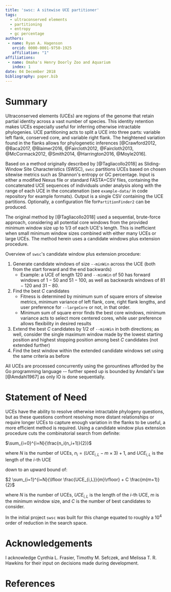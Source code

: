 ```yaml
---
title: 'swsc: A sitewise UCE partitioner'
tags:
  - ultraconserved elements
  - partitioning
  - entropy
  - gc percentage
authors:
 - name: Ryan A. Hagenson
   orcid: 0000-0001-9750-1925
   affiliation: "1"
affiliations:
 - name: Omaha's Henry Doorly Zoo and Aquarium
   index: 1
date: 04 December 2018
bibliography: paper.bib
---
```


# Summary

Ultraconserved elements (UCEs) are regions of the genome that retain partial identity across a vast number of species. This identity retention makes UCEs especially useful for inferring otherwise intractable phylogenies. UCE partitioning acts to split a UCE into three parts: variable left flank, conserved core, and variable right flank. The heightened variation found in the flanks allows for phylogenetic inferences [@Crawford2012, @Baca2017, @Blaimer2016, @Faircloth2012, @Faircloth2013, @McCormack2012, @Smith2014, @Harrington2016, @Moyle2016].

Based on a method originally described by [@Tagliacollo2018] as Sliding-Window Site Characteristics (SWSC), `swsc` partitions UCEs based on chosen sitewise metrics such as Shannon's entropy or GC percentage. Input is either a modified Nexus file or standard FASTA+CSV files, containing the concatenated UCE sequences of individuals under analysis along with the range of each UCE in the concatenation (see `example-data/` in code repository for example formats). Output is a single CSV containing the UCE partitions. Optionally, a configuration file for`PartitionFinder2` can be produced.

The original method by [@Tagliacollo2018] used a sequential, brute-force approach, considering all potential core windows from the provided minimum window size up to $1/3$ of each UCE's length. This is inefficient when small minimum window sizes combined with either many UCEs or large UCEs. The method herein uses a candidate windows plus extension procedure.

Overview of `swsc`'s candidate window plus extension procedure:

1. Generate candidate windows of size `--minWin` across the UCE (both from the start forward and the end backwards)
    + Example: a UCE of length $120$ and `--minWin` of $50$ has forward windows of $1-50$ and $51-100$, as well as backwards windows of $81-120$ and $31-80$.
2. Find the best $C$ candidates
    + Fitness is determined by minimum sum of square errors of sitewise metrics, minimum variance of left flank, core, right flank lengths, and user preference for `--largeCore` or not, in that order.
    + Minimum sum of square error finds the best core windows, minimum variance acts to select more centered cores, while user preference allows flexibility in desired results
3. Extend the best $C$ candidates by $1/2$ of `--minWin` in both directions; as well, consider the single maximum window made by the lowest starting position and highest stopping position among best $C$ candidates (not extended further)
4. Find the best window within the extended candidate windows set using the same criteria as before

All UCEs are processed concurrently using the gorountines afforded by the Go programming language -- further speed up is bounded by Amdahl's law [@Amdahl1967] as only IO is done sequentially.

# Statement of Need

UCEs have the ability to resolve otherwise intractable phylogeny questions, but as these questions confront resolving more distant relationships or require longer UCEs to capture enough variation in the flanks to be useful, a more efficient method is required. Using a candidate window plus extension procedure cuts the combinatorial search from definite:

$\sum_{i=0}^{i=N}{\frac{n_i(n_i+1)}{2}}$

where $N$ is the number of UCEs, $n_i = (UCE_{i,L} - m \times 3) + 1$, and $UCE_{i,L}$ is the length of the $i$-th UCE

down to an upward bound of:

$2 \sum_{i=1}^{i=N}{\lfloor \frac{UCE_{i,L}}{m}\rfloor} + C \frac{m(m+1)}{2}$

where $N$ is the number of UCEs, $UCE_{i,L}$ is the length of the $i$-th UCE, $m$ is the minimum window size, and $C$ is the number of best candidates to consider.

In the initial project `swsc` was built for this change equated to roughly a $10^4$ order of reduction in the search space.

# Acknowledgements

I acknowledge Cynthia L. Frasier, Timothy M. Sefczek, and Melissa T. R. Hawkins for their input on decisions made during development.

# References
